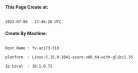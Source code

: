 
   
#### This Page Create at:

```bash

2023-07-06 - 17:46:26 UTC

```

#### Create By Machine:

```bash

Host Name : fv-az173-318

platform  : Linux-5.15.0-1041-azure-x86_64-with-glibc2.35

Ip Local  : 10.1.0.72

```

